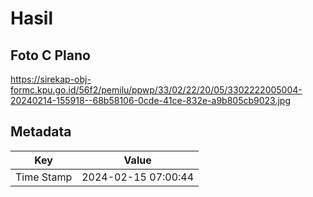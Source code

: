 # Hasil

## Foto C Plano

https://sirekap-obj-formc.kpu.go.id/56f2/pemilu/ppwp/33/02/22/20/05/3302222005004-20240214-155918--68b58106-0cde-41ce-832e-a9b805cb9023.jpg


## Metadata

| Key        | Value               |
| ---------- | ------------------- |
| Time Stamp | 2024-02-15 07:00:44 |



